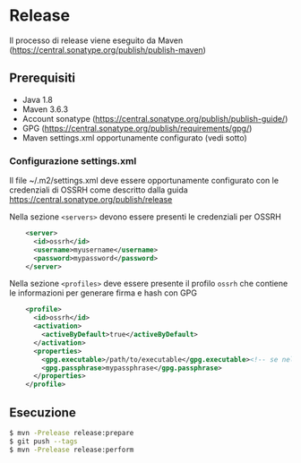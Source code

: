 # Release

Il processo di release viene eseguito da Maven (https://central.sonatype.org/publish/publish-maven)

## Prerequisiti
 
* Java 1.8
* Maven 3.6.3
* Account sonatype (https://central.sonatype.org/publish/publish-guide/)
* GPG (https://central.sonatype.org/publish/requirements/gpg/)
* Maven settings.xml opportunamente configurato (vedi sotto)

### Configurazione settings.xml

Il file ~/.m2/settings.xml deve essere opportunamente configurato con le credenziali di OSSRH come descritto dalla guida https://central.sonatype.org/publish/release

Nella sezione `<servers>` devono essere presenti le credenziali per OSSRH

```xml
    <server>
      <id>ossrh</id>
      <username>myusername</username>
      <password>mypassword</password>
    </server>
```

Nella sezione `<profiles>` deve essere presente il profilo `ossrh` che contiene le informazioni per generare firma e hash con GPG

```xml
    <profile>
      <id>ossrh</id>
      <activation>
        <activeByDefault>true</activeByDefault>
      </activation>
      <properties>
        <gpg.executable>/path/to/executable</gpg.executable><!-- se nel path basta 'gpg' -->
        <gpg.passphrase>mypassphrase</gpg.passphrase>
      </properties>
    </profile>
```

## Esecuzione

```bash
$ mvn -Prelease release:prepare
$ git push --tags
$ mvn -Prelease release:perform
```

